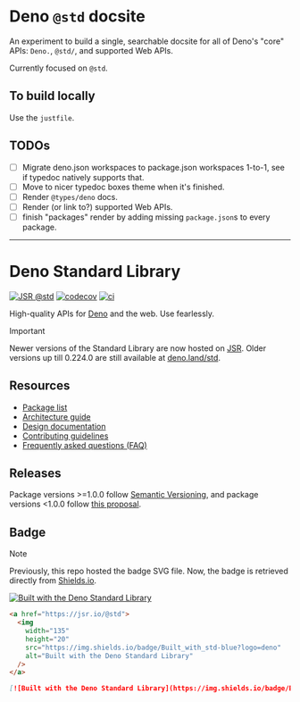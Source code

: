 # Deno `@std` docsite

An experiment to build a single, searchable docsite for all of Deno's "core"
APIs: `Deno.`, `@std/`, and supported Web APIs.

Currently focused on `@std`.

## To build locally

Use the `justfile`.

## TODOs

- [ ] Migrate deno.json workspaces to package.json workspaces 1-to-1, see if
      typedoc natively supports that.
- [ ] Move to nicer typedoc boxes theme when it's finished.
- [ ] Render `@types/deno` docs.
- [ ] Render (or link to?) supported Web APIs.
- [ ] finish "packages" render by adding missing `package.json`s to every
      package.

---

# Deno Standard Library

[![JSR @std](https://jsr.io/badges/@std)](https://jsr.io/@std)
[![codecov](https://codecov.io/gh/denoland/std/branch/main/graph/badge.svg?token=w6s3ODtULz)](https://codecov.io/gh/denoland/std)
[![ci](https://github.com/denoland/std/actions/workflows/ci.yml/badge.svg)](https://github.com/denoland/std/actions/workflows/ci.yml)

High-quality APIs for [Deno](https://deno.com/) and the web. Use fearlessly.

> [!IMPORTANT]
> Newer versions of the Standard Library are now hosted on
> [JSR](https://jsr.io/@std). Older versions up till 0.224.0 are still available
> at [deno.land/std](https://deno.land/std).

## Resources

- [Package list](https://jsr.io/@std)
- [Architecture guide](./.github/ARCHITECTURE.md)
- [Design documentation](.github/ARCHITECTURE.md#design)
- [Contributing guidelines](.github/CONTRIBUTING.md)
- [Frequently asked questions (FAQ)](./.github/FAQ.md)

## Releases

Package versions >=1.0.0 follow [Semantic Versioning](https://semver.org/), and
package versions <1.0.0 follow
[this proposal](https://github.com/semver/semver/pull/923).

## Badge

> [!NOTE]
> Previously, this repo hosted the badge SVG file. Now, the badge is retrieved
> directly from [Shields.io](https://shields.io/).

[![Built with the Deno Standard Library](https://img.shields.io/badge/Built_with_std-blue?logo=deno)](https://jsr.io/@std)

```html
<a href="https://jsr.io/@std">
  <img
    width="135"
    height="20"
    src="https://img.shields.io/badge/Built_with_std-blue?logo=deno"
    alt="Built with the Deno Standard Library"
  />
</a>
```

```md
[![Built with the Deno Standard Library](https://img.shields.io/badge/Built_with_std-blue?logo=deno)](https://jsr.io/@std)
```
